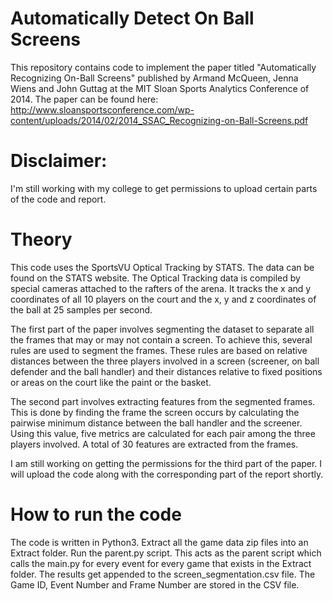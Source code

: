 # Automatically Detect On Ball Screens 

This repository contains code to implement the paper titled "Automatically Recognizing On-Ball Screens" published by Armand McQueen, Jenna Wiens and John Guttag at the MIT Sloan Sports Analytics Conference of 2014. The paper can be found here: http://www.sloansportsconference.com/wp-content/uploads/2014/02/2014_SSAC_Recognizing-on-Ball-Screens.pdf 

  

# Disclaimer: 

I'm still working with my college to get permissions to upload certain parts of the code and report.  

  

# Theory 

This code uses the SportsVU Optical Tracking by STATS. The data can be found on the STATS website. The Optical Tracking data is compiled by special cameras attached to the rafters of the arena. It tracks the x and y coordinates of all 10 players on the court and the x, y and z coordinates of the ball at 25 samples per second.   

  

The first part of the paper involves segmenting the dataset to separate all the frames that may or may not contain a screen. To achieve this, several rules are used to segment the frames. These rules are based on relative distances between the three players involved in a screen (screener, on ball defender and the ball handler) and their distances relative to fixed positions or areas on the court like the paint or the basket. 

  

The second part involves extracting features from the segmented frames. This is done by finding the frame the screen occurs by calculating the pairwise minimum distance between the ball handler and the screener. Using this value, five metrics are calculated for each pair among the three players involved. A total of 30 features are extracted from the frames.  

  

I am still working on getting the permissions for the third part of the paper. I will upload the code along with the corresponding part of the report shortly.  

  

# How to run the code 

The code is written in Python3. Extract all the game data zip files into an Extract folder. Run the parent.py script. This acts as the parent script which calls the main.py for every event for every game that exists in the Extract folder. The results get appended to the screen_segmentation.csv file. The Game ID, Event Number and Frame Number are stored in the CSV file.    
